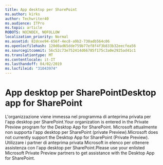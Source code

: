 ```yaml
---
title: App desktop per SharePoint
ms.author: kirks
author: Techwriter40
ms.audience: ITPro
ms.topic: article
ROBOTS: NOINDEX, NOFOLLOW
localization_priority: Normal
ms.assetid: 82dcee94-656f-4ec8-a9b2-730adb564c06
ms.openlocfilehash: 120d0ad65dde759b77ef8f4f3b833b32eecfea56
ms.sourcegitcommit: 56c52c73e752414d66785f175c3a0e2925ad41c1
ms.translationtype: MT
ms.contentlocale: it-IT
ms.lasthandoff: 04/02/2019
ms.locfileid: "31043974"
---
```

# <a name="desktop-app-for-sharepoint"></a><span data-ttu-id="ba60f-102">App desktop per SharePoint</span><span class="sxs-lookup"><span data-stu-id="ba60f-102">Desktop app for SharePoint</span></span>

<span data-ttu-id="ba60f-103">L'organizzazione viene immessa nel programma di anteprima privata per l'app desktop per SharePoint.</span><span class="sxs-lookup"><span data-stu-id="ba60f-103">Your organization is entered in the Private Preview program for the Desktop App for SharePoint.</span></span> <span data-ttu-id="ba60f-104">Microsoft attualmente non supporta l'app desktop per SharePoint (private Preview).</span><span class="sxs-lookup"><span data-stu-id="ba60f-104">Microsoft does not currently support the Desktop App for SharePoint (Private Preview).</span></span> <span data-ttu-id="ba60f-105">Utilizzare i partner di anteprima privata Microsoft in elenco per ottenere assistenza con l'app desktop per SharePoint.</span><span class="sxs-lookup"><span data-stu-id="ba60f-105">Please use your enlisted Microsoft Private Preview partners to get assistance with the Desktop App for SharePoint.</span></span>

